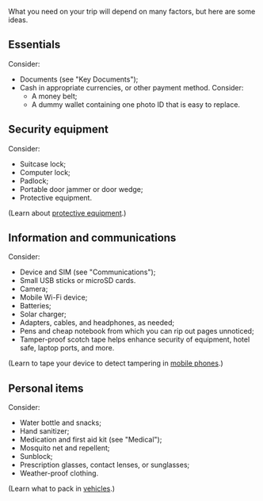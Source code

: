 [Title]: # (Equipment)
[Order]: # (5)

What you need on your trip will depend on many factors, but here are some ideas. 

## Essentials 

Consider:

*	Documents (see "Key Documents");
*   Cash in appropriate currencies, or other payment method. Consider: 
	* A money belt;
    * A dummy wallet containing one photo ID that is easy to replace. 

## Security equipment

Consider:

*   Suitcase lock;
*   Computer lock;
*	Padlock;
*   Portable door jammer or door wedge;
*	Protective equipment.

(Learn about [protective equipment](umbrella://lesson/protective-equipment).)

## Information and communications

Consider:

*	Device and SIM (see "Communications");
*	Small USB sticks or microSD cards. 
*	Camera;
*   Mobile Wi-Fi device;
*	Batteries;
*   Solar charger;
*	Adapters, cables, and headphones, as needed;
*   Pens and cheap notebook from which you can rip out pages unnoticed;
*   Tamper-proof scotch tape helps enhance security of equipment, hotel safe, laptop ports, and more.

(Learn to tape your device to detect tampering in [mobile phones](umbrella://lesson/mobile-phones/0).)

## Personal items

Consider: 

*	Water bottle and snacks;
*	Hand sanitizer;
*	Medication and first aid kit (see "Medical");
*   Mosquito net and repellent; 
*	Sunblock;
*	Prescription glasses, contact lenses, or sunglasses;
*	Weather-proof clothing. 

(Learn what to pack in [vehicles](umbrella://lesson/vehicles).)
